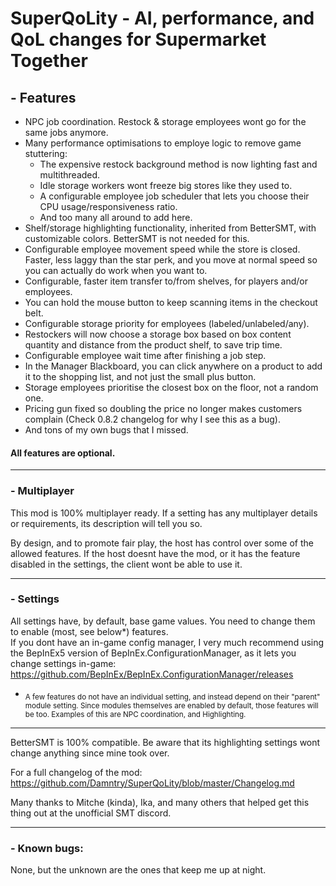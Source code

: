 # SuperQoLity - AI, performance, and QoL changes for Supermarket Together


## - Features 
- NPC job coordination. Restock & storage employees wont go for the same jobs anymore.
- Many performance optimisations to employe logic to remove game stuttering:
	- The expensive restock background method is now lighting fast and multithreaded. 
	- Idle storage workers wont freeze big stores like they used to.
	- A configurable employee job scheduler that lets you choose their CPU usage/responsiveness ratio.
	- And too many all around to add here.
- Shelf/storage highlighting functionality, inherited from BetterSMT, with customizable colors. BetterSMT is not needed for this.
- Configurable employee movement speed while the store is closed. Faster, less laggy than the star perk, and you move at normal speed so you can actually do work when you want to.
- Configurable, faster item transfer to/from shelves, for players and/or employees.
- You can hold the mouse button to keep scanning items in the checkout belt.
- Configurable storage priority for employees (labeled/unlabeled/any).
- Restockers will now choose a storage box based on box content quantity and distance from the product shelf, to save trip time.
- Configurable employee wait time after finishing a job step.
- In the Manager Blackboard, you can click anywhere on a product to add it to the shopping list, and not just the small plus button.
- Storage employees prioritise the closest box on the floor, not a random one.
- Pricing gun fixed so doubling the price no longer makes customers complain (Check 0.8.2 changelog for why I see this as a bug).
- And tons of my own bugs that I missed.

#### **All** features are optional.

---

### - Multiplayer

This mod is 100% multiplayer ready. If a setting has any multiplayer details or requirements, its description will tell you so.

By design, and to promote fair play, the host has control over some of the allowed features. If the host doesnt have the mod, or it has the feature disabled in the settings, the client wont be able to use it.

---

### - Settings

All settings have, by default, base game values. You need to change them to enable (most, see below*) features.<br />
If you dont have an in-game config manager, I very much recommend using the BepInEx5 version of BepInEx.ConfigurationManager, as it lets you change settings in-game:<br />
https://github.com/BepInEx/BepInEx.ConfigurationManager/releases

* <sub>A few features do not have an individual setting, and instead depend on their "parent" module setting. Since modules themselves are enabled by default, those features will be too. Examples of this are NPC coordination, and Highlighting.</sub>

---

BetterSMT is 100% compatible. Be aware that its highlighting settings wont change anything since mine took over.

For a full changelog of the mod: <br/>
https://github.com/Damntry/SuperQoLity/blob/master/Changelog.md

Many thanks to Mitche (kinda), Ika, and many others that helped get this thing out at the unofficial SMT discord.

---

### - Known bugs:
None, but the unknown are the ones that keep me up at night.